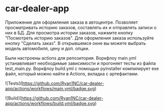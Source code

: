 # car-dealer-app
Приложение для оформления заказа в автоцентре. Позволяет просматривать историю заказов, составлять их и отправлять записи о них в БД.
Для просмотра истории заказов, нажмите кнопку "Посмотреть историю заказов".
Для оформления заказа используйте кнопку "Сделать заказ". В открывшемся окне вы можете выбрать модель автомобиля, цену и доп. опции.

Были настроены actions для репозитория. Воркфлоу main.yml устанавливает необходимые зависимости и прогоняет тесты из файла test_main.py. Воркфлоу build.yml с помощью pyinstaller компилирует exe файл, который можно найти в Actions, вкладка с артефактами.

!\[Tests\](https://github.com/Ryan1NC/car-dealer-app/actions/workflows/main.yml/badge.svg)

!\[Build\](https://github.com/Ryan1NC/car-dealer-app/actions/workflows/build.yml/badge.svg)
